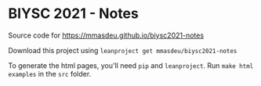 # BIYSC 2021 - Notes

Source code for https://mmasdeu.github.io/biysc2021-notes

Download this project using `leanproject get mmasdeu/biysc2021-notes`

To generate the html pages, you'll need `pip` and `leanproject`.
Run `make html examples` in the `src` folder.
